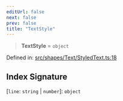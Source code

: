 ```yaml
---
editUrl: false
next: false
prev: false
title: "TextStyle"
---
```


> **TextStyle** = `object`

Defined in: [src/shapes/Text/StyledText.ts:18](https://github.com/fabricjs/fabric.js/blob/fea1b29b7495d9634e300bd4bfa43de097745805/src/shapes/Text/StyledText.ts#L18)

## Index Signature

\[`line`: `string` \| `number`\]: `object`

